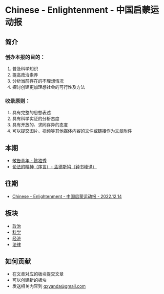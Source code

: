 # **Chinese - Enlightenment - 中国启蒙运动报**

## **简介**

### 创办本报的目的：
1.  普及科学知识
2.  提高政治素养
3.  分析当前存在的不理想情况
4.  探讨创建更加理想社会的可行性及方法

### 收录原则：
1.  具有完整的思想表述
2.  具有科学实证的分析态度
3.  具有开放的、求同存异的态度
4.  可以提交图片、视频等其他媒体内容的文件或链接作为文章附件

## **本期**

- [敬告青年 - 陈独秀](./政治/敬告青年-陈独秀.md)
- [论法的精神（序言）- 孟德斯鸠（钟书峰译）](./政治/论法的精神（序言）.md)

## **往期**

- [Chinese - Enlightenment - 中国启蒙运动报 - 2022.12.14](./2022.12.14/)

## **板块**

- [政治](./政治/)
- [科学](./科学/)
- [经济](./经济/)
- [法律](./法律/)

## **如何贡献**

- 在文章对应的板块提交文章
- 可以创建新的板块
- 发送相关内容到 qxyanda@gmail.com
